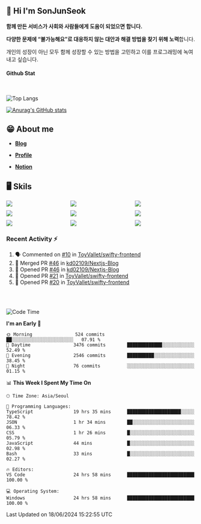## 👋 Hi I'm SonJunSeok

**함께 만든 서비스가 사회와 사람들에게 도움이 되었으면 합니다.** 

**다양한 문제에 “불가능해요”로 대응하지 않는 대안과 해결 방법을 찾기 위해 노력**합니다. 

개인의 성장이 아닌 모두 함께 성장할 수 있는 방법을 고민하고 이를 프로그래밍에 녹여내고 싶습니다.

#### Github Stat
<div style="margin-top:50px;">

![Top Langs](https://github-readme-stats.vercel.app/api/top-langs/?username=kd02109&layout=compact&bg_color=dbf4ff&title_color=67adcc&text_color=67adcc&hide_border=true&show_icons=true&icon_color=67adcc&rank_icon=github&count_private=true&card_width=400px&card_height=300px)

[![Anurag's GitHub stats](https://github-readme-stats.vercel.app/api?username=kd02109&bg_color=dbf4ff&title_color=67adcc&text_color=67adcc&hide_border=true&show_icons=true&icon_color=67adcc&rank_icon=github&count_private=true&card_width=250px)](https://github.com/anuraghazra/github-readme-stats)


</div>



## 😁 About me
-  <a href="https://sonblog.vercel.app/" target="_blank"><strong>Blog</strong></a>

-  <a href="https://nostalgic-marquis-7af.notion.site/Frontend-Engineer-ec9b6e38c7824e7fb7f6fca4fc8564a5?pvs=74" target="_blank"><strong>Profile</strong></a>

-  <a href="https://nostalgic-marquis-7af.notion.site/Front-End-f0f3b7fcec3045c482c1cd33dfcf2abc?pvs=74" target="_blank"><strong>Notion</strong></a>

## 🖥️ Skils


<div style="display:grid; grid-template-rows:repeat(3, 1fr); grid-template-columns:repeat(3, 1fr); gap:10px">
  <img src="https://img.shields.io/badge/javascript-F7DF1E?style=flat-square&logo=javascript&logoColor=black"> 
  <img src="https://img.shields.io/badge/typescript-3178C6?style=flat-square&logo=typescript&logoColor=white"/>
  <img src="https://img.shields.io/badge/react-61DAFB?style=flat-square&logo=react&logoColor=black"/>
  <img src="https://img.shields.io/badge/redux-764ABC?style=flat-square&logo=redux&logoColor=white"/>
  <img src="https://img.shields.io/badge/styledcomponents-DB7093?style=flat-square&logo=styledcomponents&logoColor=white"/>
  <img src="https://img.shields.io/badge/tailwindcss-06B6D4?style=flat-square&logo=tailwindcss&logoColor=white"/>
  <img src="https://img.shields.io/badge/reactquery-FF4154?style=flat-square&logo=reactquery&logoColor=white"/>
  <img src="https://img.shields.io/badge/Next.js-B4B4DC?style=flat&logo=Next.js&logoColor=black"/>
  <img src="https://img.shields.io/badge/reactrouter-CA4245?style=flat-square&logo=reactrouter&logoColor=white"/>
</div>

### Recent Activity :zap:
<!--START_SECTION:activity-->
1. 🗣 Commented on [#10](https://github.com/ToyVallet/swifty-frontend/pull/10#issuecomment-2178006827) in [ToyVallet/swifty-frontend](https://github.com/ToyVallet/swifty-frontend)
2. 🎉 Merged PR [#46](https://github.com/kd02109/Nextjs-Blog/pull/46) in [kd02109/Nextjs-Blog](https://github.com/kd02109/Nextjs-Blog)
3. 💪 Opened PR [#46](https://github.com/kd02109/Nextjs-Blog/pull/46) in [kd02109/Nextjs-Blog](https://github.com/kd02109/Nextjs-Blog)
4. 💪 Opened PR [#21](https://github.com/ToyVallet/swifty-frontend/pull/21) in [ToyVallet/swifty-frontend](https://github.com/ToyVallet/swifty-frontend)
5. 💪 Opened PR [#20](https://github.com/ToyVallet/swifty-frontend/pull/20) in [ToyVallet/swifty-frontend](https://github.com/ToyVallet/swifty-frontend)
<!--END_SECTION:activity-->

<br/>
<br/>

<!--START_SECTION:waka-->
![Code Time](http://img.shields.io/badge/Code%20Time-1%2C774%20hrs%2020%20mins-blue)

**I'm an Early 🐤** 

```text
🌞 Morning                524 commits         ██░░░░░░░░░░░░░░░░░░░░░░░   07.91 % 
🌆 Daytime                3476 commits        █████████████░░░░░░░░░░░░   52.49 % 
🌃 Evening                2546 commits        ██████████░░░░░░░░░░░░░░░   38.45 % 
🌙 Night                  76 commits          ░░░░░░░░░░░░░░░░░░░░░░░░░   01.15 % 
```


📊 **This Week I Spent My Time On** 

```text
🕑︎ Time Zone: Asia/Seoul

💬 Programming Languages: 
TypeScript               19 hrs 35 mins      ████████████████████░░░░░   78.42 % 
JSON                     1 hr 34 mins        ██░░░░░░░░░░░░░░░░░░░░░░░   06.33 % 
CSS                      1 hr 26 mins        █░░░░░░░░░░░░░░░░░░░░░░░░   05.79 % 
JavaScript               44 mins             █░░░░░░░░░░░░░░░░░░░░░░░░   02.98 % 
Bash                     33 mins             █░░░░░░░░░░░░░░░░░░░░░░░░   02.27 % 

🔥 Editors: 
VS Code                  24 hrs 58 mins      █████████████████████████   100.00 % 

💻 Operating System: 
Windows                  24 hrs 58 mins      █████████████████████████   100.00 % 
```


 Last Updated on 18/06/2024 15:22:55 UTC
<!--END_SECTION:waka-->
